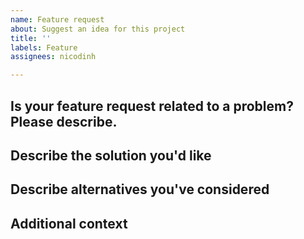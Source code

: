 ```yaml
---
name: Feature request
about: Suggest an idea for this project
title: ''
labels: Feature
assignees: nicodinh

---
```


## **Is your feature request related to a problem? Please describe.**
<!-- A clear and concise description of what the problem is. Ex. I'm always frustrated when [...] -->

## **Describe the solution you'd like**
<!-- A clear and concise description of what you want to happen. -->

## **Describe alternatives you've considered**
<!-- A clear and concise description of any alternative solutions or features you've considered. -->

## **Additional context**
<!-- Add any other context or screenshots about the feature request here. -->